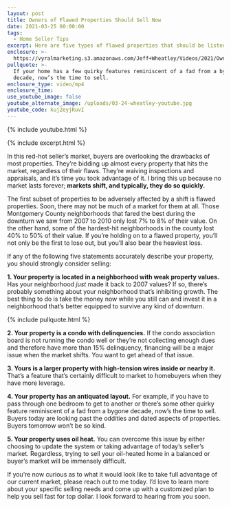 ```yaml
---
layout: post
title: Owners of Flawed Properties Should Sell Now
date: 2021-03-25 00:00:00
tags:
  - Home Seller Tips
excerpt: Here are five types of flawed properties that should be listed now.
enclosure: >-
  https://vyralmarketing.s3.amazonaws.com/Jeff+Wheatley/Videos/2021/Owners+of+Flawed+Properties+Should+Sell+Now.mp4
pullquote: >-
  If your home has a few quirky features reminiscent of a fad from a bygone
  decade, now’s the time to sell.
enclosure_type: video/mp4
enclosure_time:
use_youtube_image: false
youtube_alternate_image: /uploads/03-24-wheatley-youtube.jpg
youtube_code: kuj2eyjRuvI
---
```

{% include youtube.html %}

{% include excerpt.html %}

In this red-hot seller’s market, buyers are overlooking the drawbacks of most properties. They’re bidding up almost every property that hits the market, regardless of their flaws. They’re waiving inspections and appraisals, and it’s time you took advantage of it. I bring this up because no market lasts forever; **markets shift, and typically, they do so quickly.**

The first subset of properties to be adversely affected by a shift is flawed properties. Soon, there may not be much of a market for them at all. Those Montgomery County neighborhoods that fared the best during the downturn we saw from 2007 to 2010 only lost 7% to 8% of their value. On the other hand, some of the hardest-hit neighborhoods in the county lost 40% to 50% of their value. If you’re holding on to a flawed property, you’ll not only be the first to lose out, but you’ll also bear the heaviest loss.

If any of the following five statements accurately describe your property, you should strongly consider selling:

**1\. Your property is located in a neighborhood with weak property values.** Has your neighborhood *just* made it back to 2007 values? If so, there’s probably something about your neighborhood that’s inhibiting growth. The best thing to do is take the money now while you still can and invest it in a neighborhood that’s better equipped to survive any kind of downturn.

{% include pullquote.html %}

**2\. Your property is a condo with delinquencies.** If the condo association board is not running the condo well or they’re not collecting enough dues and therefore have more than 15% delinquency, financing will be a major issue when the market shifts. You want to get ahead of that issue.

**3\. Yours is a larger property with high-tension wires inside or nearby it.** That’s a feature that’s certainly difficult to market to homebuyers when they have more leverage.

**4\. Your property has an antiquated layout.** For example, if you have to pass through one bedroom to get to another or there’s some other quirky feature reminiscent of a fad from a bygone decade, now’s the time to sell. Buyers today are looking past the oddities and dated aspects of properties. Buyers tomorrow won’t be so kind.

**5\. Your property uses oil heat.** You can overcome this issue by either choosing to update the system or taking advantage of today’s seller’s market. Regardless, trying to sell your oil-heated home in a balanced or buyer’s market will be immensely difficult.

If you’re now curious as to what it would look like to take full advantage of our current market, please reach out to me today. I’d love to learn more about your specific selling needs and come up with a customized plan to help you sell fast for top dollar. I look forward to hearing from you soon.<br>&nbsp;
